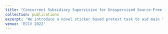 ```yaml
---
title: "Concurrent Subsidiary Supervision for Unsupervised Source-Free Domain Adaptation"
collection: publications
excerpt: 'We introduce a novel sticker based pretext task to aid main task domain adaptation.'
venue: 'ECCV 2022'
---
```

